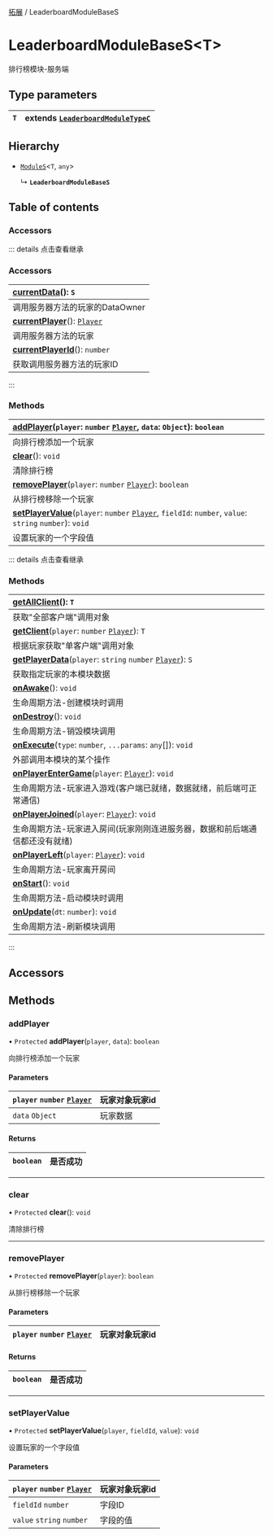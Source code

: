 [拓展](../groups/Extension.拓展.md) / LeaderboardModuleBaseS

# LeaderboardModuleBaseS<T\> <Badge type="tip" text="Class" /> <Score text="LeaderboardModuleBaseS<T\>" />

排行榜模块-服务端

## Type parameters

| `T` | extends [`LeaderboardModuleTypeC`](../modules/Extension.mwext.md#leaderboardmoduletypec) |
| :------ | :------ |

## Hierarchy

- [`ModuleS`](mwext.ModuleS.md)<`T`, `any`\>

  ↳ **`LeaderboardModuleBaseS`**

## Table of contents

### Accessors <Score text="Accessors" /> 


::: details 点击查看继承
### Accessors <Score text="Accessors" /> 
| **[currentData](mwext.ModuleS.md#currentdata)**(): `S`  |
| :-----|
| 调用服务器方法的玩家的DataOwner|
| **[currentPlayer](mwext.ModuleS.md#currentplayer)**(): [`Player`](mw.Player.md) <Badge type="tip" text="server" />  |
| 调用服务器方法的玩家|
| **[currentPlayerId](mwext.ModuleS.md#currentplayerid)**(): `number` <Badge type="tip" text="server" />  |
| 获取调用服务器方法的玩家ID|
:::


### Methods <Score text="Methods" /> 
| **[addPlayer](mwext.LeaderboardModuleBaseS.md#addplayer)**(`player`: `number`  [`Player`](mw.Player.md), `data`: `Object`): `boolean` <Badge type="tip" text="server" />  |
| :-----|
| 向排行榜添加一个玩家|
| **[clear](mwext.LeaderboardModuleBaseS.md#clear)**(): `void` <Badge type="tip" text="server" />  |
| 清除排行榜|
| **[removePlayer](mwext.LeaderboardModuleBaseS.md#removeplayer)**(`player`: `number`  [`Player`](mw.Player.md)): `boolean` <Badge type="tip" text="server" />  |
| 从排行榜移除一个玩家|
| **[setPlayerValue](mwext.LeaderboardModuleBaseS.md#setplayervalue)**(`player`: `number`  [`Player`](mw.Player.md), `fieldId`: `number`, `value`: `string`  `number`): `void` <Badge type="tip" text="server" />  |
| 设置玩家的一个字段值|


::: details 点击查看继承
### Methods <Score text="Methods" /> 
| **[getAllClient](mwext.ModuleS.md#getallclient)**(): `T` <Badge type="tip" text="server" />  |
| :-----|
| 获取"全部客户端"调用对象|
| **[getClient](mwext.ModuleS.md#getclient)**(`player`: `number`  [`Player`](mw.Player.md)): `T` <Badge type="tip" text="server" />  |
| 根据玩家获取"单客户端"调用对象|
| **[getPlayerData](mwext.ModuleS.md#getplayerdata)**(`player`: `string`  `number`  [`Player`](mw.Player.md)): `S` <Badge type="tip" text="server" />  |
| 获取指定玩家的本模块数据|
| **[onAwake](mwext.ModuleS.md#onawake)**(): `void` <Badge type="tip" text="server" />  |
| 生命周期方法-创建模块时调用|
| **[onDestroy](mwext.ModuleS.md#ondestroy)**(): `void` <Badge type="tip" text="server" />  |
| 生命周期方法-销毁模块调用|
| **[onExecute](mwext.ModuleS.md#onexecute)**(`type`: `number`, `...params`: `any`[]): `void` <Badge type="tip" text="server" />  |
| 外部调用本模块的某个操作|
| **[onPlayerEnterGame](mwext.ModuleS.md#onplayerentergame)**(`player`: [`Player`](mw.Player.md)): `void` <Badge type="tip" text="server" />  |
| 生命周期方法-玩家进入游戏(客户端已就绪，数据就绪，前后端可正常通信)|
| **[onPlayerJoined](mwext.ModuleS.md#onplayerjoined)**(`player`: [`Player`](mw.Player.md)): `void` <Badge type="tip" text="server" />  |
| 生命周期方法-玩家进入房间(玩家刚刚连进服务器，数据和前后端通信都还没有就绪)|
| **[onPlayerLeft](mwext.ModuleS.md#onplayerleft)**(`player`: [`Player`](mw.Player.md)): `void` <Badge type="tip" text="server" />  |
| 生命周期方法-玩家离开房间|
| **[onStart](mwext.ModuleS.md#onstart)**(): `void` <Badge type="tip" text="server" />  |
| 生命周期方法-启动模块时调用|
| **[onUpdate](mwext.ModuleS.md#onupdate)**(`dt`: `number`): `void` <Badge type="tip" text="server" />  |
| 生命周期方法-刷新模块调用|
:::


## Accessors

## Methods

### addPlayer <Score text="addPlayer" /> 

• `Protected` **addPlayer**(`player`, `data`): `boolean` <Badge type="tip" text="server" />

向排行榜添加一个玩家

#### Parameters

| `player` `number`  [`Player`](mw.Player.md) |  玩家对象玩家id |
| :------ | :------ |
| `data` `Object` |  玩家数据 |

#### Returns

| `boolean` | 是否成功 |
| :------ | :------ |

___

### clear <Score text="clear" /> 

• `Protected` **clear**(): `void` <Badge type="tip" text="server" />

清除排行榜


___

### removePlayer <Score text="removePlayer" /> 

• `Protected` **removePlayer**(`player`): `boolean` <Badge type="tip" text="server" />

从排行榜移除一个玩家

#### Parameters

| `player` `number`  [`Player`](mw.Player.md) |  玩家对象玩家id |
| :------ | :------ |

#### Returns

| `boolean` | 是否成功 |
| :------ | :------ |

___

### setPlayerValue <Score text="setPlayerValue" /> 

• `Protected` **setPlayerValue**(`player`, `fieldId`, `value`): `void` <Badge type="tip" text="server" />

设置玩家的一个字段值

#### Parameters

| `player` `number`  [`Player`](mw.Player.md) |  玩家对象玩家id |
| :------ | :------ |
| `fieldId` `number` |  字段ID |
| `value` `string`  `number` |  字段的值 |

